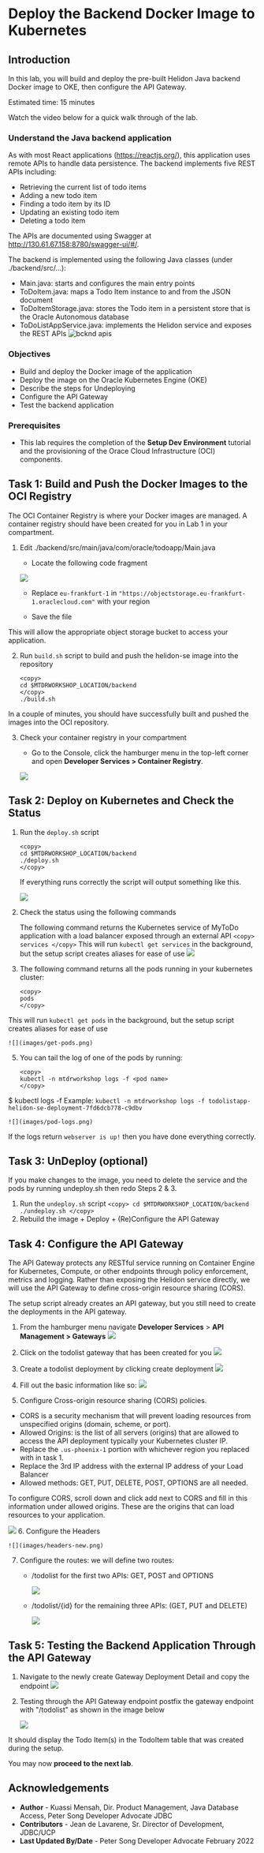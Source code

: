 # Deploy the Backend Docker Image to Kubernetes

## Introduction

In this lab, you will build and deploy the pre-built Helidon Java backend Docker image to OKE, then configure the API Gateway.

Estimated time: 15 minutes

Watch the video below for a quick walk through of the lab.

[](youtube:Th7YCV6e8CE)

### Understand the Java backend application

As with most React applications (https://reactjs.org/), this application uses remote APIs to handle data persistence. The backend implements five REST APIs including:

* Retrieving the current list of todo items
* Adding a new todo item
* Finding a todo item by its ID
* Updating an existing todo item
* Deleting a todo item

The APIs are documented using Swagger at http://130.61.67.158:8780/swagger-ui/#/.

The backend is implemented using the following Java classes (under ./backend/src/...):

* Main.java: starts and configures the main entry points
* ToDoItem.java: maps a Todo Item instance to and from the JSON document
* ToDoItemStorage.java: stores the Todo item in a persistent store that is the Oracle Autonomous database
* ToDoListAppService.java: implements the Helidon service and exposes the REST APIs
![bcknd apis](images/Backend-APIs.png)

### Objectives

* Build and deploy the Docker image of the application
* Deploy the image on the Oracle Kubernetes Engine (OKE)
* Describe the steps for Undeploying
* Configure the API Gateway
* Test the backend application

### Prerequisites

* This lab requires the completion of the **Setup Dev Environment** tutorial and the provisioning of the Orace Cloud Infrastructure (OCI) components.

## **Task 1**: Build and Push the Docker Images to the OCI Registry

The OCI Container Registry is where your Docker images are managed. A container registry should have been created for you in Lab 1 in your compartment.

1. Edit ./backend/src/main/java/com/oracle/todoapp/Main.java

    - Locate the following code fragment

    ![](images/cors-main-new.png " ")
    - Replace `eu-frankfurt-1` in  `"https://objectstorage.eu-frankfurt-1.oraclecloud.com"` with your region

    - Save the file

This will allow the appropriate object storage bucket to access your application.

2. Run `build.sh` script to build and push the helidon-se image into the repository

    ```
    <copy>
    cd $MTDRWORKSHOP_LOCATION/backend
    </copy>
    ./build.sh
    ```
  In a couple of minutes, you should have successfully built and pushed the images into the OCI repository.

3. Check your container registry in your compartment
    - Go to the Console, click the hamburger menu in the top-left corner and open
    **Developer Services > Container Registry**.

    ![](images/container-registry.png)

## **Task 2**: Deploy on Kubernetes and Check the Status

1. Run the `deploy.sh` script

    ```
    <copy>
    cd $MTDRWORKSHOP_LOCATION/backend
    ./deploy.sh
    </copy>
    ```

   If everything runs correctly the script will output something like this.

    ![](images/deploy-output.png)


2. Check the status using the following commands

    The following command returns the Kubernetes service of MyToDo application with a load balancer exposed through an external API
        ```
        <copy>
        services
        </copy>
        ```
    This will run `kubectl get services` in the background, but the setup script creates aliases for ease of use
        ![](images/get-services.png)

3. The following command returns all the pods running in your kubernetes cluster:
    ```
    <copy>
    pods
    </copy>
    ```
This will run `kubectl get pods` in the background, but the setup script creates aliases for ease of use

    ![](images/get-pods.png)

5. You can tail the log of one of the pods by running:

    ```
    <copy>
    kubectl -n mtdrworkshop logs -f <pod name>
    </copy>
    ```

  $ kubectl logs -f <pod name>
  Example: `kubectl -n mtdrworkshop logs -f todolistapp-helidon-se-deployment-7fd6dcb778-c9dbv`

    ![](images/pod-logs.png)

  If the logs return `webserver is up!` then you have done everything correctly.
## **Task 3**: UnDeploy (optional)

  If you make changes to the image, you need to delete the service and the pods by running undeploy.sh then redo Steps 2 & 3.

  1. Run the `undeploy.sh` script
    ```
    <copy>
    cd $MTDRWORKSHOP_LOCATION/backend
    ./undeploy.sh
    </copy>
    ```
  2. Rebuild the image + Deploy + (Re)Configure the API Gateway

## **Task 4**: Configure the API Gateway

The API Gateway protects any RESTful service running on Container Engine for Kubernetes, Compute, or other endpoints through policy enforcement, metrics and logging.
Rather than exposing the Helidon service directly, we will use the API Gateway to define cross-origin resource sharing (CORS).

The setup script already creates an API gateway, but you still need to create the deployments in the API gateway.

1. From the hamburger  menu navigate **Developer Services** > **API Management > Gateways**
   ![](images/api-gateway-navigate.png)

2. Click on the todolist gateway that has been created for you
   ![](images/select-gateway.png)

3. Create a todolist deployment by clicking create deployment
   ![](images/create-deployment.png)

4. Fill out the basic information like so:
    ![](images/basic-information-deployment.png)
5. Configure Cross-origin resource sharing (CORS) policies.
  - CORS is a security mechanism that will prevent loading resources from unspecified origins (domain, scheme, or port).
  - Allowed Origins: is the list of all servers (origins) that are allowed to access the API deployment typically your Kubernetes cluster IP.
  - Replace the `.us-phoenix-1` portion with whichever region you replaced with in task 1.
  - Replace the 3rd IP address with the external IP address of your Load Balancer
  - Allowed methods: GET, PUT, DELETE, POST, OPTIONS are all needed.

  To configure CORS, scroll down and click add next to CORS and fill in this information under allowed origins. These are the origins that can load resources to your application.

  ![](images/cors-information.png)
6. Configure the Headers

    ![](images/headers-new.png)

7. Configure the routes: we will define two routes:
    - /todolist for the first two APIs: GET, POST and OPTIONS

        ![](images/route-1-new.png)

    - /todolist/{id} for the remaining three APIs: (GET, PUT and DELETE)

        ![](images/route-2-new.png)


## **Task 5**: Testing the Backend Application Through the API Gateway

1. Navigate to the newly create Gateway Deployment Detail and copy the endpoint
   ![](images/copy-endpoint.png " ")

2. Testing through the API Gateway endpoint
  postfix the gateway endpoint with "/todolist" as shown in the image below

   ![](images/endpoint-successful.png " ")

  It should display the Todo Item(s) in the TodoItem table that was created during the setup.

You may now **proceed to the next lab**.

## Acknowledgements

* **Author** -  Kuassi Mensah, Dir. Product Management, Java Database Access, Peter Song Developer Advocate JDBC
* **Contributors** - Jean de Lavarene, Sr. Director of Development, JDBC/UCP
* **Last Updated By/Date** - Peter Song Developer Advocate  February 2022
